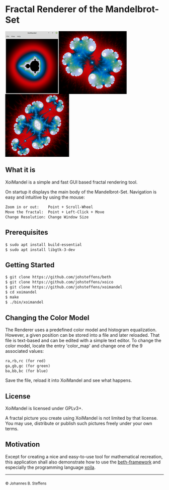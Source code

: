 # Fractal Renderer of the Mandelbrot-Set

[<img align = "left" width = "170" height = "200" src = "https://raw.githubusercontent.com/johsteffens/xoimandel/master/images/Screenshot.png">](https://raw.githubusercontent.com/johsteffens/xoimandel/master/images/Screenshot.png "Screenshot" )

[<img align = "left" width = "216" height = "200" src = "https://raw.githubusercontent.com/johsteffens/xoimandel/master/images/image1.png">](https://raw.githubusercontent.com/johsteffens/xoimandel/master/images/image1.png "Sample 1" )

[<img align = "top" width = "203" height = "200" src = "https://raw.githubusercontent.com/johsteffens/xoimandel/master/images/image2.png">](https://raw.githubusercontent.com/johsteffens/xoimandel/master/images/image2.png "Sample 2" )

## What it is

XoiMandel is a simple and fast GUI based fractal rendering tool.

On startup it displays the main body of the Mandelbrot-Set. 
Navigation is easy and intuitive by using the mouse:

```
Zoom in or out:    Point + Scroll-Wheel
Move the fractal:  Point + Left-Click + Move
Change Resolution: Change Window Size
```

## Prerequisites

```
$ sudo apt install build-essential
$ sudo apt install libgtk-3-dev
```

## Getting Started

```
$ git clone https://github.com/johsteffens/beth
$ git clone https://github.com/johsteffens/xoico
$ git clone https://github.com/johsteffens/xoimandel
$ cd xoimandel
$ make
$ ./bin/xoimandel
```

## Changing the Color Model

The Renderer uses a predefined color model and histogram equalization.
However, a given position can be stored into a file and later reloaded.
That file is text-based and can be edited with a simple text editor.
To change the color model, locate the entry 'color_map' and change one
of the 9 associated values:

```
ra,rb,rc (for red)
ga,gb,gc (for green)
ba,bb,bc (for blue)
```
Save the file, reload it into XoiMandel and see what happens.

## License

XoiMandel is licensed under GPLv3+.

A fractal picture you create using XoiMandel is not limited by that license.
You may use, distribute or publish such pictures freely under your own terms.

## Motivation

Except for creating a nice and easy-to-use tool for mathematical recreation, 
this application shall also demonstrate
how to use the [beth-framework](https://github.com/johsteffens/beth) and
especially the programming language [xoila](https://github.com/johsteffens/beth#xoila).

------

<sub>&copy; Johannes B. Steffens</sub>
